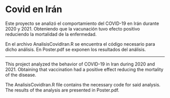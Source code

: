 # Covid en Irán

Este proyecto se analizó el comportamiento del COVID-19 en Irán durante 2020 y 2021.
Obteniendo que la vacunación tuvo efecto positivo reduciendo la mortalidad de la enfermedad.

En el archivo AnalisisCovidIran.R se encuentra el código necesario para dicho análisis.
En Poster.pdf se exponen los resultados del análisis.

-------------------------------------

This project analyzed the behavior of COVID-19 in Iran during 2020 and 2021.
Obtaining that vaccination had a positive effect reducing the mortality of the disease.

The AnalisisCovidIran.R file contains the necessary code for said analysis.
The results of the analysis are presented in Poster.pdf.
